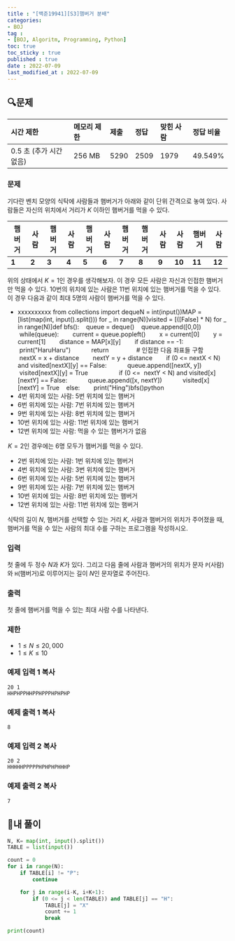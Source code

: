 ```yaml
---
title : "[백준19941][S3]햄버거 분배"
categories:
- BOJ
tag :
- [BOJ, Algoritm, Programming, Python]
toc: true
toc_sticky : true
published : true
date : 2022-07-09
last_modified_at : 2022-07-09
---
```


## 🔍문제

| 시간 제한               | 메모리 제한 | 제출 | 정답 | 맞힌 사람 | 정답 비율 |
| :---------------------- | :---------- | :--- | :--- | :-------- | :-------- |
| 0.5 초 (추가 시간 없음) | 256 MB      | 5290 | 2509 | 1979      | 49.549%   |

### 문제

기다란 벤치 모양의 식탁에 사람들과 햄버거가 아래와 같이 단위 간격으로 놓여 있다. 사람들은 자신의 위치에서 거리가 $K$ 이하인 햄버거를 먹을 수 있다.

| 햄버거 | 사람  | 햄버거 | 사람  | 햄버거 | 사람  | 햄버거 | 햄버거 | 사람  | 사람   | 햄버거 | 사람   |
| ------ | ----- | ------ | ----- | ------ | ----- | ------ | ------ | ----- | ------ | ------ | ------ |
| **1**  | **2** | **3**  | **4** | **5**  | **6** | **7**  | **8**  | **9** | **10** | **11** | **12** |

위의 상태에서 $K = 1$인 경우를 생각해보자. 이 경우 모든 사람은 자신과 인접한 햄버거만 먹을 수 있다. 10번의 위치에 있는 사람은 11번 위치에 있는 햄버거를 먹을 수 있다. 이 경우 다음과 같이 최대 5명의 사람이 햄버거를 먹을 수 있다.

- xxxxxxxxxx from collections import deque​N = int(input())MAP = [list(map(int, input().split())) for _ in range(N)]visited = [([False] * N) for _ in range(N)]​def bfs():    queue = deque()    queue.append([0,0])​    while(queue):        current = queue.popleft()        x = current[0]        y = current[1]​        distance = MAP[x][y]        if distance == -1:            print("HaruHaru")            return                # 인접한 다음 좌표들 구함        nextX = x + distance        nextY = y + distance        if (0 <= nextX < N) and visited[nextX][y] == False:            queue.append([nextX, y])            visited[nextX][y] = True                   if (0 <=  nextY < N) and visited[x][nextY] == False:            queue.append([x, nextY])            visited[x][nextY] = True    else:        print("Hing")​bfs()python
- 4번 위치에 있는 사람: 5번 위치에 있는 햄버거
- 6번 위치에 있는 사람: 7번 위치에 있는 햄버거
- 9번 위치에 있는 사람: 8번 위치에 있는 햄버거
- 10번 위치에 있는 사람: 11번 위치에 있는 햄버거
- 12번 위치에 있는 사람: 먹을 수 있는 햄버거가 없음

 $K = 2$인 경우에는 6명 모두가 햄버거를 먹을 수 있다.

- 2번 위치에 있는 사람: 1번 위치에 있는 햄버거
- 4번 위치에 있는 사람: 3번 위치에 있는 햄버거
- 6번 위치에 있는 사람: 5번 위치에 있는 햄버거
- 9번 위치에 있는 사람: 7번 위치에 있는 햄버거
- 10번 위치에 있는 사람: 8번 위치에 있는 햄버거
- 12번 위치에 있는 사람: 11번 위치에 있는 햄버거

식탁의 길이 $N$, 햄버거를 선택할 수 있는 거리 $K$, 사람과 햄버거의 위치가 주어졌을 때, 햄버거를 먹을 수 있는 사람의 최대 수를 구하는 프로그램을 작성하시오.

### 입력

첫 줄에 두 정수 $N$과 $K$가 있다. 그리고 다음 줄에 사람과 햄버거의 위치가 문자 `P`(사람)와 `H`(햄버거)로 이루어지는 길이 $N$인 문자열로 주어진다.

### 출력

첫 줄에 햄버거를 먹을 수 있는 최대 사람 수를 나타낸다.

### 제한

-  $1 \le N \le 20,000$ 
-  $1 \le K \le 10$ 

### 예제 입력 1 복사

```
20 1
HHPHPPHHPPHPPPHPHPHP
```

### 예제 출력 1 복사

```
8
```

### 예제 입력 2 복사

```
20 2
HHHHHPPPPPHPHPHPHHHP
```

### 예제 출력 2 복사

```
7
```



## 📝내 풀이

```python
N, K= map(int, input().split())
TABLE = list(input())

count = 0
for i in range(N):
    if TABLE[i] != "P":
        continue

    for j in range(i-K, i+K+1):
        if (0 <= j < len(TABLE)) and TABLE[j] == "H":
            TABLE[j] = "X"
            count += 1
            break

print(count)
```
